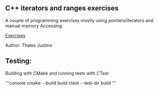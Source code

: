 ## C++ iterators and ranges exercises
A couple of programming exercises mostly using pointers/iterators and manual memory Accessing.

[Exercises](pdf/search_complexity.pdf)



Author: Thales Justino



## Testing:

Building with CMake and running tests with CTest

'''console
cmake --build build
ctest --test-dir build
'''
